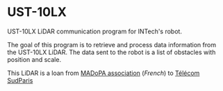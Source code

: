 # UST-10LX
UST-10LX LiDAR communication program for INTech's robot.

The goal of this program is to retrieve and process data information from the UST-10LX LiDAR.
The data sent to the robot is a list of obstacles with position and scale.

This LiDAR is a loan from [MADoPA association](http://www.madopa.fr/) (*French*) to [Télécom SudParis](https://www.telecom-sudparis.eu/)